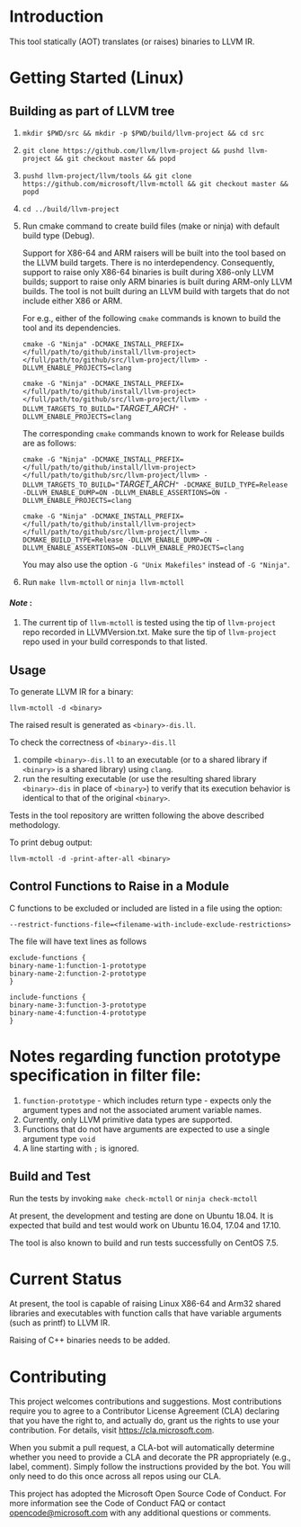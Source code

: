 # Introduction
This tool statically (AOT) translates (or raises) binaries to LLVM IR.

# Getting Started (Linux)
## Building as part of LLVM tree

1.  `mkdir $PWD/src && mkdir -p $PWD/build/llvm-project && cd src`
2.  `git clone https://github.com/llvm/llvm-project && pushd llvm-project && git checkout master && popd`
4.  `pushd llvm-project/llvm/tools && git clone https://github.com/microsoft/llvm-mctoll && git checkout master && popd`
5.  `cd ../build/llvm-project`
6.  Run cmake command to create build files (make or ninja) with default build type (Debug).

     Support for X86-64 and ARM raisers will be built into the tool based on the LLVM build targets. There is no interdependency. Consequently,  support to raise only X86-64 binaries is built during X86-only LLVM builds; support to raise only ARM binaries is built during ARM-only LLVM builds. The tool is not built during an LLVM build with targets that do not include either X86 or ARM.

    For e.g., either of the following `cmake` commands is known to build the tool and its dependencies.

    `cmake -G "Ninja" -DCMAKE_INSTALL_PREFIX=</full/path/to/github/install/llvm-project> </full/path/to/github/src/llvm-project/llvm> -DLLVM_ENABLE_PROJECTS=clang`

    `cmake -G "Ninja" -DCMAKE_INSTALL_PREFIX=</full/path/to/github/install/llvm-project> </full/path/to/github/src/llvm-project/llvm> -DLLVM_TARGETS_TO_BUILD="`*TARGET_ARCH*`" -DLLVM_ENABLE_PROJECTS=clang` 

     The corresponding `cmake` commands known to work for Release builds are as follows:

     `cmake -G "Ninja" -DCMAKE_INSTALL_PREFIX=</full/path/to/github/install/llvm-project> </full/path/to/github/src/llvm-project/llvm> -DLLVM_TARGETS_TO_BUILD="`*TARGET_ARCH*`" -DCMAKE_BUILD_TYPE=Release -DLLVM_ENABLE_DUMP=ON -DLLVM_ENABLE_ASSERTIONS=ON -DLLVM_ENABLE_PROJECTS=clang`

    `cmake -G "Ninja" -DCMAKE_INSTALL_PREFIX=</full/path/to/github/install/llvm-project> </full/path/to/github/src/llvm-project/llvm> -DCMAKE_BUILD_TYPE=Release -DLLVM_ENABLE_DUMP=ON -DLLVM_ENABLE_ASSERTIONS=ON -DLLVM_ENABLE_PROJECTS=clang`

    You may also use the option `-G "Unix Makefiles"` instead of `-G "Ninja"`.

7.  Run `make llvm-mctoll` or `ninja llvm-mctoll`

#### _Note_ :
1. The current tip of `llvm-mctoll` is tested using the tip of `llvm-project` repo recorded in LLVMVersion.txt. Make sure the tip of `llvm-project` repo used in your build corresponds to that listed.

## Usage

To generate LLVM IR for a binary:

`llvm-mctoll -d <binary>`

The raised result is generated as `<binary>-dis.ll`.

To check the correctness of `<binary>-dis.ll`
1. compile `<binary>-dis.ll` to an executable (or to a shared library if `<binary>` is a shared library) using `clang`.
2. run the resulting executable (or use the resulting shared library `<binary>-dis` in place of `<binary>`) to verify that its execution behavior is identical to that of the original `<binary>`.

Tests in the tool repository are written following the above described methodology.

To print debug output:

`llvm-mctoll -d -print-after-all <binary>`

## Control Functions to Raise in a Module

C functions to be excluded or included are listed in a file using the option:

`--restrict-functions-file=<filename-with-include-exclude-restrictions>`

The file will have text lines as follows
```
exclude-functions {
binary-name-1:function-1-prototype
binary-name-2:function-2-prototype
}

include-functions {
binary-name-3:function-3-prototype
binary-name-4:function-4-prototype
}
```

# Notes regarding function prototype specification in filter file:
1. `function-prototype` - which includes return type - expects only the argument types and not the associated arument variable names.
1. Currently, only LLVM primitive data types are supported.
1. Functions that do not have arguments are expected to use a single argument type `void`
1. A line starting with `;` is ignored.

## Build and Test

Run the tests by invoking `make check-mctoll` or `ninja check-mctoll`

At present, the development and testing are done on Ubuntu 18.04. It is expected that build and test would work on Ubuntu 16.04, 17.04 and 17.10.

The tool is also known to build and run tests successfully on CentOS 7.5.

# Current Status

At present, the tool is capable of raising Linux X86-64 and Arm32 shared libraries and executables with function calls that have variable arguments (such as printf) to LLVM IR.

Raising of C++ binaries needs to be added.

# Contributing

This project welcomes contributions and suggestions. Most contributions require you to agree to a Contributor License Agreement (CLA)
declaring that you have the right to, and actually do, grant us the rights to use your contribution. For details, visit
https://cla.microsoft.com.

When you submit a pull request, a CLA-bot will automatically determine whether you need to provide a CLA and decorate the PR
appropriately (e.g., label, comment). Simply follow the instructions provided by the bot. You will only need to do this once across all
repos using our CLA.

This project has adopted the Microsoft Open Source Code of Conduct. For more information see the Code of Conduct FAQ or contact
opencode@microsoft.com with any additional questions or comments.
